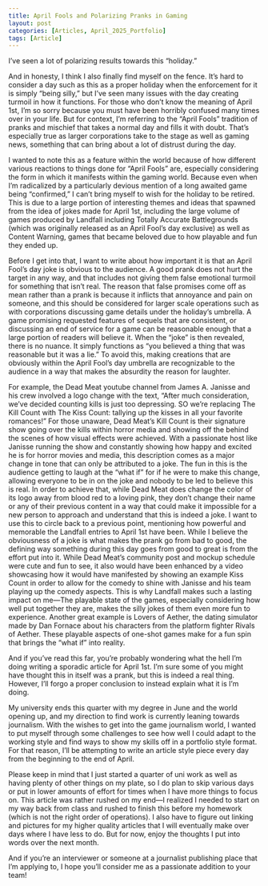 ```yaml
---
title: April Fools and Polarizing Pranks in Gaming
layout: post
categories: [Articles, April_2025_Portfolio]
tags: [Article]
---
```


I’ve seen a lot of polarizing results towards this “holiday.”

And in honesty, I think I also finally find myself on the fence. It’s hard to consider a day such as this as a proper holiday when the enforcement for it is simply “being silly,” but I’ve seen many issues with the day creating turmoil in how it functions. For those who don’t know the meaning of April 1st, I’m so sorry because you must have been horribly confused many times over in your life. But for context, I’m referring to the “April Fools” tradition of pranks and mischief that takes a normal day and fills it with doubt. That’s especially true as larger corporations take to the stage as well as gaming news, something that can bring about a lot of distrust during the day.

I wanted to note this as a feature within the world because of how different various reactions to things done for “April Fools” are, especially considering the form in which it manifests within the gaming world. Because even when I’m radicalized by a particularly devious mention of a long awaited game being “confirmed,” I can’t bring myself to wish for the holiday to be retired. This is due to a large portion of interesting themes and ideas that spawned from the idea of jokes made for April 1st, including the large volume of games produced by Landfall including Totally Accurate Battlegrounds (which was originally released as an April Fool’s day exclusive) as well as Content Warning, games that became beloved due to how playable and fun they ended up.

Before I get into that, I want to write about how important it is that an April Fool’s day joke is obvious to the audience. A good prank does not hurt the target in any way, and that includes not giving them false emotional turmoil for something that isn’t real. The reason that false promises come off as mean rather than a prank is because it inflicts that annoyance and pain on someone, and this should be considered for larger scale operations such as with corporations discussing game details under the holiday’s umbrella. A game promising requested features of sequels that are consistent, or discussing an end of service for a game can be reasonable enough that a large portion of readers will believe it. When the “joke” is then revealed, there is no nuance. It simply functions as “you believed a thing that was reasonable but it was a lie.” To avoid this, making creations that are obviously within the April Fool’s day umbrella are recognizable to the audience in a way that makes the absurdity the reason for laughter. 

For example, the Dead Meat youtube channel from James A. Janisse and his crew involved a logo change with the text, “After much consideration, we’ve decided counting kills is just too depressing. SO we’re replacing The Kill Count with The Kiss Count: tallying up the kisses in all your favorite romances!” For those unaware, Dead Meat’s Kill Count is their signature show going over the kills within horror media and showing off the behind the scenes of how visual effects were achieved. With a passionate host like Janisse running the show and constantly showing how happy and excited he is for horror movies and media, this description comes as a major change in tone that can only be attributed to a joke. The fun in this is the audience getting to laugh at the “what if” for if he were to make this change, allowing everyone to be in on the joke and nobody to be led to believe this is real. In order to achieve that, while Dead Meat does change the color of its logo away from blood red to a loving pink, they don’t change their name or any of their previous content in a way that could make it impossible for a new person to approach and understand that this is indeed a joke.
I want to use this to circle back to a previous point, mentioning how powerful and memorable the Landfall entries to April 1st have been. While I believe the obviousness of a joke is what makes the prank go from bad to good, the defining way something during this day goes from good to great is from the effort put into it. While Dead Meat’s community post and mockup schedule were cute and fun to see, it also would have been enhanced by a video showcasing how it would have manifested by showing an example Kiss Count in order to allow for the comedy to shine with Janisse and his team playing up the comedy aspects. This is why Landfall makes such a lasting impact on me—The playable state of the games, especially considering how well put together they are, makes the silly jokes of them even more fun to experience. Another great example is Lovers of Aether, the dating simulator made by Dan Fornace about his characters from the platform fighter Rivals of Aether. These playable aspects of one-shot games make for a fun spin that brings the “what if” into reality.

And if you’ve read this far, you’re probably wondering what the hell I’m doing writing a sporadic article for April 1st. I’m sure some of you might have thought this in itself was a prank, but this is indeed a real thing. However, I’ll forgo a proper conclusion to instead explain what it is I’m doing.

My university ends this quarter with my degree in June and the world opening up, and my direction to find work is currently leaning towards journalism. With the wishes to get into the game journalism world, I wanted to put myself through some challenges to see how well I could adapt to the working style and find ways to show my skills off in a portfolio style format. For that reason, I’ll be attempting to write an article style piece every day from the beginning to the end of April.

Please keep in mind that I just started a quarter of uni work as well as having plenty of other things on my plate, so I do plan to skip various days or put in lower amounts of effort for times when I have more things to focus on. This article was rather rushed on my end—I realized I needed to start on my way back from class and rushed to finish this before my homework (which is not the right order of operations). I also have to figure out linking and pictures for my higher quality articles that I will eventually make over days where I have less to do. But for now, enjoy the thoughts I put into words over the next month.

And if you’re an interviewer or someone at a journalist publishing place that I’m applying to, I hope you’ll consider me as a passionate addition to your team!
